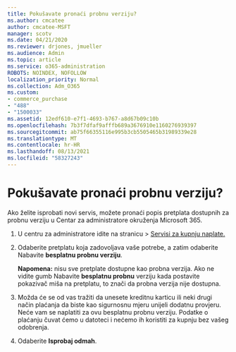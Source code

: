 ```yaml
---
title: Pokušavate pronaći probnu verziju?
ms.author: cmcatee
author: cmcatee-MSFT
manager: scotv
ms.date: 04/21/2020
ms.reviewer: drjones, jmueller
ms.audience: Admin
ms.topic: article
ms.service: o365-administration
ROBOTS: NOINDEX, NOFOLLOW
localization_priority: Normal
ms.collection: Adm_O365
ms.custom:
- commerce_purchase
- "488"
- "1500033"
ms.assetid: 12edf610-e7f1-4693-b767-a8d67b09c10b
ms.openlocfilehash: 7b3f7dfaf9afffb689a3676910e1160276939397
ms.sourcegitcommit: ab75f66355116e995b3cb5505465b31989339e28
ms.translationtype: MT
ms.contentlocale: hr-HR
ms.lasthandoff: 08/13/2021
ms.locfileid: "58327243"
---
```

# <a name="trying-to-find-a-trial"></a>Pokušavate pronaći probnu verziju?

Ako želite isprobati novi servis, možete pronaći popis pretplata dostupnih za probnu verziju u Centar za administratore okruženja Microsoft 365.
  
1. U centru za administratore  idite na stranicu \> [Servisi za kupnju naplate.](https://go.microsoft.com/fwlink/p/?linkid=868433)

2. Odaberite pretplatu koja zadovoljava vaše potrebe, a zatim odaberite Nabavite  **besplatnu probnu verziju**.

    **Napomena:** nisu sve pretplate dostupne kao probna verzija. Ako ne vidite gumb Nabavite **besplatnu probnu** verziju kada postavite pokazivač miša na pretplatu, to znači da probna verzija nije dostupna.
  
3. Možda će se od vas tražiti da unesete kreditnu karticu ili neki drugi način plaćanja da biste kao sigurnosnu mjeru unijeli dodatnu provjeru. Neće vam se naplatiti za ovu besplatnu probnu verziju. Podatke o plaćanju čuvat ćemo u datoteci i nećemo ih koristiti za kupnju bez vašeg odobrenja.

4. Odaberite **Isprobaj odmah**.